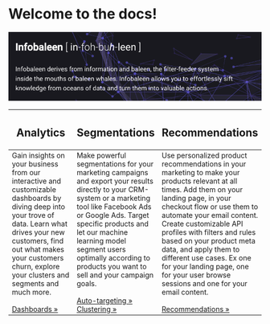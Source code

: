 # Welcome to the docs!

![Image title](assets/infobaleen.png)

<style>
table th:first-of-type {
    width: 33%;
}
table th:nth-of-type(2) {
    width: 33%;
}
table th:nth-of-type(3) {
    width: 33%;
}
table th:nth-of-type(4) {
    width: 30%;
}
</style>

| <h2><b>Analytics</b></h2>      | <h2><b>Segmentations</b></h2>   |    <h2><b>Recommendations</b></h2>                 |
| ----------- | -----------------| ------------------- |
| Gain insights on your business from our interactive and customizable dashboards by diving deep into your trove of data. Learn what drives your new customers, find out what makes your customers churn, explore your clusters and segments and much more. <br><br> <a href="https://infobaleen.github.io/Platform/Analytics/Dashboards/">Dashboards &#187;</a>    | Make powerful segmentations for your marketing campaigns and export your results directly to your CRM-system or a marketing tool like Facebook Ads or Google Ads. Target specific products and let our machine learning model segment users optimally according to products you want to sell and your campaign goals. <br><br> <a href="https://infobaleen.github.io/Platform/Segmentations/Auto-targeting/">Auto-targeting &#187;</a><br><a href="https://infobaleen.github.io/Platform/Segmentations/Clustering/">Clustering &#187;</a> | Use personalized product recommendations in your marketing to make your products relevant at all times. Add them on your landing page, in your checkout flow or use them to automate your email content. Create customizable API profiles with filters and rules based on your product meta data, and apply them to different use cases. Ex one for your landing page, one for your user browse sessions and one for your email content. <br><br> <a href="https://infobaleen.github.io/Platform/Recommendations/Overview/">Recommendations &#187;</a> |